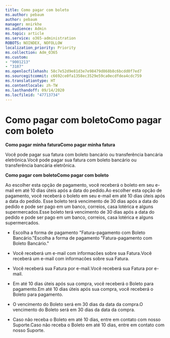```yaml
---
title: Como pagar com boleto
ms.author: pebaum
author: pebaum
manager: mnirkhe
ms.audience: Admin
ms.topic: article
ms.service: o365-administration
ROBOTS: NOINDEX, NOFOLLOW
localization_priority: Priority
ms.collection: Adm_O365
ms.custom:
- "9001213"
- "3187"
ms.openlocfilehash: 58c7e52d9e81d3e7e98479d868b8c6bcdd0f7ed7
ms.sourcegitcommit: c6692ce0fa1358ec3529e59ca0ecdfdea4cdc759
ms.translationtype: HT
ms.contentlocale: zh-TW
ms.lasthandoff: 09/14/2020
ms.locfileid: "47713734"
---
```

# <a name="como-pagar-com-boleto"></a><span data-ttu-id="ced40-102">Como pagar com boleto</span><span class="sxs-lookup"><span data-stu-id="ced40-102">Como pagar com boleto</span></span>

<span data-ttu-id="ced40-103">**Como pagar minha fatura**</span><span class="sxs-lookup"><span data-stu-id="ced40-103">**Como pagar minha fatura**</span></span>

<span data-ttu-id="ced40-104">Você pode pagar sua fatura com boleto bancário ou transferência bancária eletrônica.</span><span class="sxs-lookup"><span data-stu-id="ced40-104">Você pode pagar sua fatura com boleto bancário ou transferência bancária eletrônica.</span></span>

<span data-ttu-id="ced40-105">**Como pagar com boleto**</span><span class="sxs-lookup"><span data-stu-id="ced40-105">**Como pagar com  boleto**</span></span>

<span data-ttu-id="ced40-106">Ao escolher  esta opção de pagamento, você receberá o boleto em seu e-mail em até 10 dias úteis após a data do pedido.</span><span class="sxs-lookup"><span data-stu-id="ced40-106">Ao escolher  esta opção de pagamento, você receberá o boleto em seu e-mail em até 10 dias úteis após a data do pedido.</span></span> <span data-ttu-id="ced40-107">Esse boleto terá vencimento de 30 dias após a data do pedido e pode ser pago em um banco, correios, casa lotérica e alguns supermercados.</span><span class="sxs-lookup"><span data-stu-id="ced40-107">Esse boleto terá vencimento de 30 dias após a data do pedido e pode ser pago em um banco, correios, casa lotérica e alguns supermercados.</span></span>

- <span data-ttu-id="ced40-108">Escolha a forma de pagamento "Fatura-pagamento com Boleto Bancário."</span><span class="sxs-lookup"><span data-stu-id="ced40-108">Escolha a forma de pagamento "Fatura-pagamento com Boleto Bancário."</span></span>

- <span data-ttu-id="ced40-109">Você receberá um e-mail com informacões sobre sua Fatura.</span><span class="sxs-lookup"><span data-stu-id="ced40-109">Você receberá um e-mail com informacões sobre sua Fatura.</span></span>

- <span data-ttu-id="ced40-110">Você receberá sua Fatura por e-mail.</span><span class="sxs-lookup"><span data-stu-id="ced40-110">Você receberá sua Fatura por e-mail.</span></span>

- <span data-ttu-id="ced40-111">Em até 10 dias úteis após sua compra, você receberá o Boleto para pagamento.</span><span class="sxs-lookup"><span data-stu-id="ced40-111">Em até 10 dias úteis após sua compra, você receberá o Boleto para pagamento.</span></span>

- <span data-ttu-id="ced40-112">O vencimento do Boleto será em 30 dias da data da compra.</span><span class="sxs-lookup"><span data-stu-id="ced40-112">O vencimento do Boleto será em 30 dias da data da compra.</span></span>

- <span data-ttu-id="ced40-113">Caso não receba o Boleto em até 10 dias, entre em contato com nosso Suporte.</span><span class="sxs-lookup"><span data-stu-id="ced40-113">Caso não receba o Boleto em até 10 dias, entre em contato com nosso Suporte.</span></span>

